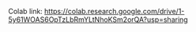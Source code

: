 
 Colab link: https://colab.research.google.com/drive/1-5y61WOAS6OpTzLbRmYLtNhoKSm2orQA?usp=sharing
